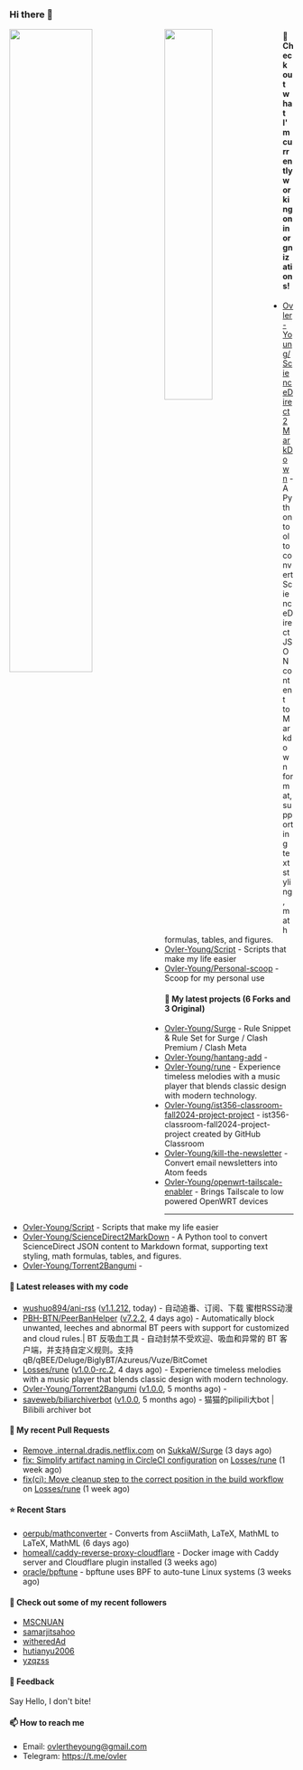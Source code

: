 ### Hi there 👋

<img align="left" width="54%" src="https://github-readme-stats-mauve-one-69.vercel.app/api?username=Ovler-Young&theme=dark&count_private=true&show_icons=true" />
<img align="left" width="41%" src="https://github-readme-stats-mauve-one-69.vercel.app/api/top-langs/?username=Ovler-Young&layout=compact&theme=dark&include_all_commits=true&count_private=true" />

#### 👷 Check out what I'm currently working on in orgnizations!

- [Ovler-Young/ScienceDirect2MarkDown](https://github.com/Ovler-Young/ScienceDirect2MarkDown) - A Python tool to convert ScienceDirect JSON content to Markdown format, supporting text styling, math formulas, tables, and figures.
- [Ovler-Young/Script](https://github.com/Ovler-Young/Script) - Scripts that make my life easier
- [Ovler-Young/Personal-scoop](https://github.com/Ovler-Young/Personal-scoop) - Scoop for my personal use

#### 🌱 My latest projects (6 Forks and 3 Original)

- [Ovler-Young/Surge](https://github.com/Ovler-Young/Surge) - Rule Snippet & Rule Set for Surge / Clash Premium / Clash Meta
- [Ovler-Young/hantang-add](https://github.com/Ovler-Young/hantang-add) - 
- [Ovler-Young/rune](https://github.com/Ovler-Young/rune) - Experience timeless melodies with a music player that blends classic design with modern technology.
- [Ovler-Young/ist356-classroom-fall2024-project-project](https://github.com/Ovler-Young/ist356-classroom-fall2024-project-project) - ist356-classroom-fall2024-project-project created by GitHub Classroom
- [Ovler-Young/kill-the-newsletter](https://github.com/Ovler-Young/kill-the-newsletter) - Convert email newsletters into Atom feeds
- [Ovler-Young/openwrt-tailscale-enabler](https://github.com/Ovler-Young/openwrt-tailscale-enabler) - Brings Tailscale to low powered OpenWRT devices
- ---

- [Ovler-Young/Script](https://github.com/Ovler-Young/Script) - Scripts that make my life easier
- [Ovler-Young/ScienceDirect2MarkDown](https://github.com/Ovler-Young/ScienceDirect2MarkDown) - A Python tool to convert ScienceDirect JSON content to Markdown format, supporting text styling, math formulas, tables, and figures.
- [Ovler-Young/Torrent2Bangumi](https://github.com/Ovler-Young/Torrent2Bangumi) - 

#### 🔭 Latest releases with my code

- [wushuo894/ani-rss](https://github.com/wushuo894/ani-rss) ([v1.1.212](https://github.com/wushuo894/ani-rss/releases/tag/v1.1.212), today) - 自动追番、订阅、下载 蜜柑RSS动漫
- [PBH-BTN/PeerBanHelper](https://github.com/PBH-BTN/PeerBanHelper) ([v7.2.2](https://github.com/PBH-BTN/PeerBanHelper/releases/tag/v7.2.2), 4 days ago) - Automatically block unwanted, leeches and abnormal BT peers with support for customized and cloud rules.| BT 反吸血工具 - 自动封禁不受欢迎、吸血和异常的 BT 客户端，并支持自定义规则。支持 qB/qBEE/Deluge/BiglyBT/Azureus/Vuze/BitComet
- [Losses/rune](https://github.com/Losses/rune) ([v1.0.0-rc.2](https://github.com/Losses/rune/releases/tag/v1.0.0-rc.2), 4 days ago) - Experience timeless melodies with a music player that blends classic design with modern technology.
- [Ovler-Young/Torrent2Bangumi](https://github.com/Ovler-Young/Torrent2Bangumi) ([v1.0.0](https://github.com/Ovler-Young/Torrent2Bangumi/releases/tag/v1.0.0), 5 months ago) - 
- [saveweb/biliarchiverbot](https://github.com/saveweb/biliarchiverbot) ([v1.0.0](https://github.com/saveweb/biliarchiverbot/releases/tag/v1.0.0), 5 months ago) - 猫猫的pilipili大bot | Bilibili archiver bot

#### 🔨 My recent Pull Requests

- [Remove .internal.dradis.netflix.com](https://github.com/SukkaW/Surge/pull/50) on [SukkaW/Surge](https://github.com/SukkaW/Surge) (3 days ago)
- [fix: Simplify artifact naming in CircleCI configuration](https://github.com/Losses/rune/pull/178) on [Losses/rune](https://github.com/Losses/rune) (1 week ago)
- [fix(ci): Move cleanup step to the correct position in the build workflow](https://github.com/Losses/rune/pull/164) on [Losses/rune](https://github.com/Losses/rune) (1 week ago)

#### ⭐ Recent Stars

- [oerpub/mathconverter](https://github.com/oerpub/mathconverter) - Converts from AsciiMath, LaTeX, MathML to LaTeX, MathML (6 days ago)
- [homeall/caddy-reverse-proxy-cloudflare](https://github.com/homeall/caddy-reverse-proxy-cloudflare) - Docker image with Caddy server and Cloudflare plugin installed (3 weeks ago)
- [oracle/bpftune](https://github.com/oracle/bpftune) - bpftune uses BPF to auto-tune Linux systems (3 weeks ago)

#### 👯 Check out some of my recent followers

- [MSCNUAN](https://github.com/MSCNUAN)
- [samarjitsahoo](https://github.com/samarjitsahoo)
- [witheredAd](https://github.com/witheredAd)
- [hutianyu2006](https://github.com/hutianyu2006)
- [yzqzss](https://github.com/yzqzss)

#### 💬 Feedback

Say Hello, I don't bite!

#### 📫 How to reach me

- Email: ovlertheyoung@gmail.com
- Telegram: https://t.me/ovler

